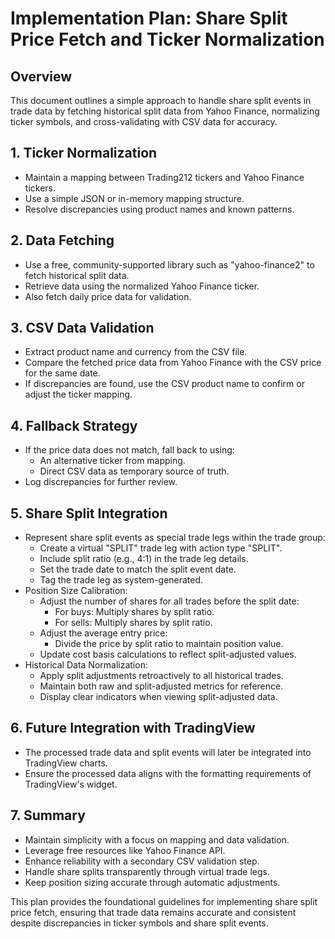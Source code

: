 # Implementation Plan: Share Split Price Fetch and Ticker Normalization

## Overview
This document outlines a simple approach to handle share split events in trade data by fetching historical split data from Yahoo Finance, normalizing ticker symbols, and cross-validating with CSV data for accuracy.

## 1. Ticker Normalization
- Maintain a mapping between Trading212 tickers and Yahoo Finance tickers.
- Use a simple JSON or in-memory mapping structure.
- Resolve discrepancies using product names and known patterns.

## 2. Data Fetching
- Use a free, community-supported library such as "yahoo-finance2" to fetch historical split data.
- Retrieve data using the normalized Yahoo Finance ticker.
- Also fetch daily price data for validation.

## 3. CSV Data Validation
- Extract product name and currency from the CSV file.
- Compare the fetched price data from Yahoo Finance with the CSV price for the same date.
- If discrepancies are found, use the CSV product name to confirm or adjust the ticker mapping.

## 4. Fallback Strategy
- If the price data does not match, fall back to using:
  - An alternative ticker from mapping.
  - Direct CSV data as temporary source of truth.
- Log discrepancies for further review.

## 5. Share Split Integration
- Represent share split events as special trade legs within the trade group:
  - Create a virtual "SPLIT" trade leg with action type "SPLIT".
  - Include split ratio (e.g., 4:1) in the trade leg details.
  - Set the trade date to match the split event date.
  - Tag the trade leg as system-generated.
- Position Size Calibration:
  - Adjust the number of shares for all trades before the split date:
    - For buys: Multiply shares by split ratio.
    - For sells: Multiply shares by split ratio.
  - Adjust the average entry price:
    - Divide the price by split ratio to maintain position value.
  - Update cost basis calculations to reflect split-adjusted values.
- Historical Data Normalization:
  - Apply split adjustments retroactively to all historical trades.
  - Maintain both raw and split-adjusted metrics for reference.
  - Display clear indicators when viewing split-adjusted data.

## 6. Future Integration with TradingView
- The processed trade data and split events will later be integrated into TradingView charts.
- Ensure the processed data aligns with the formatting requirements of TradingView's widget.

## 7. Summary
- Maintain simplicity with a focus on mapping and data validation.
- Leverage free resources like Yahoo Finance API.
- Enhance reliability with a secondary CSV validation step.
- Handle share splits transparently through virtual trade legs.
- Keep position sizing accurate through automatic adjustments.

This plan provides the foundational guidelines for implementing share split price fetch, ensuring that trade data remains accurate and consistent despite discrepancies in ticker symbols and share split events.